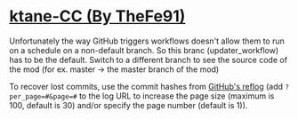 # [ktane-CC (By TheFe91)](https://github.com/TheFe91/ktane-CC)

Unfortunately the way GitHub triggers workflows doesn't allow them to run on a schedule on a non-default branch. So this branc (updater_workflow) has to be the default. Switch to a different branch to see the source code of the mod (for ex. master -> the master branch of the mod)

To recover lost commits, use the commit hashes from [GitHub's reflog](https://api.github.com/repos/KtaneModules/ktane-CC-TheFe91/events) (add `?per_page=#&page=#` to the log URL to increase the page size (maximum is 100, default is 30) and/or specify the page number (default is 1)).
